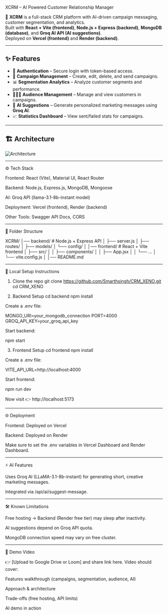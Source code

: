 XCRM – AI Powered Customer Relationship Manager

🚀 **XCRM** is a full-stack CRM platform with AI-driven campaign messaging, customer segmentation, and analytics.  
Built with **React + Vite (frontend)**, **Node.js + Express (backend)**, **MongoDB (database)**, and **Groq AI API (AI suggestions)**.  
Deployed on **Vercel (frontend)** and **Render (backend)**.

---

## ✨ Features
- 🔑 **Authentication** – Secure login with token-based access.
- 📢 **Campaign Management** – Create, edit, delete, and send campaigns.
- 📊 **Segmentation Analytics** – Analyze customer segments and performance.
- 🧑‍🤝‍🧑 **Audience Management** – Manage and view customers in campaigns.
- 🤖 **AI Suggestions** – Generate personalized marketing messages using **Groq AI**.
- 📈 **Statistics Dashboard** – View sent/failed stats for campaigns.

---

## 🏗️ Architecture

![Architecture]([https://i.imgur.com/example.png](https://drive.google.com/file/d/1KCGXSsMHC7EaIfWcq32S-EFMZ52kpfV3/view?usp=share_link))


---
⚙️ Tech Stack

Frontend: React (Vite), Material UI, React Router

Backend: Node.js, Express.js, MongoDB, Mongoose

AI: Groq API (llama-3.1-8b-instant model)

Deployment: Vercel (frontend), Render (backend)

Other Tools: Swagger API Docs, CORS

---

📂 Folder Structure

XCRM/
│── backend/           # Node.js + Express API
│   ├── server.js
│   ├── routes/
│   ├── models/
│   └── config/
│
│── frontend/          # React + Vite frontend
│   ├── src/
│   │   ├── components/
│   │   ├── App.jsx
│   │   └── ...
│   └── vite.config.js
│
│── README.md


---

🚀 Local Setup Instructions
1. Clone the repo
git clone https://github.com/Smarthsingh/CRM_XENO.git
cd CRM_XENO

2. Backend Setup
cd backend
npm install


Create a .env file:

MONGO_URI=your_mongodb_connection
PORT=4000
GROQ_API_KEY=your_groq_api_key


Start backend:

npm start

3. Frontend Setup
cd frontend
npm install


Create a .env file:

VITE_API_URL=http://localhost:4000


Start frontend:

npm run dev


Now visit 👉 http://localhost:5173

---

🌐 Deployment

Frontend: Deployed on Vercel

Backend: Deployed on Render

Make sure to set the .env variables in Vercel Dashboard and Render Dashboard.
 
---

⚡ AI Features

Uses Groq AI (LLaMA-3.1-8b-instant) for generating short, creative marketing messages.

Integrated via /api/ai/suggest-message.

---

🛠️ Known Limitations

Free hosting → Backend (Render free tier) may sleep after inactivity.

AI suggestions depend on Groq API quota.

MongoDB connection speed may vary on free cluster.

---

🎥 Demo Video

👉 [Upload to Google Drive or Loom] and share link here.
Video should cover:

Features walkthrough (campaigns, segmentation, audience, AI)

Approach & architecture

Trade-offs (free hosting, API limits)

AI demo in action








